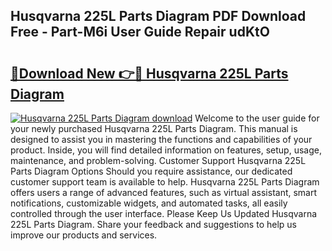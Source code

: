 ## Husqvarna 225L Parts Diagram PDF Download Free - Part-M6i User Guide Repair udKtO

# <h2><a href="http://dfkf3s2.blite.top/?on=Husqvarna+225L+Parts+Diagram">🔗Download New 👉🔴 Husqvarna 225L Parts Diagram</a></h2>

[![Husqvarna 225L Parts Diagram download](https://i.imgur.com/lujVjoI.png)](http://dfkf3s2.blite.top/?on=Husqvarna+225L+Parts+Diagram)
Welcome to the user guide for your newly purchased Husqvarna 225L Parts Diagram. This manual is designed to assist you in mastering the functions and capabilities of your product. Inside, you will find detailed information on features, setup, usage, maintenance, and problem-solving. Customer Support Husqvarna 225L Parts Diagram Options Should you require assistance, our dedicated customer support team is available to help. Husqvarna 225L Parts Diagram offers users a range of advanced features, such as virtual assistant, smart notifications, customizable widgets, and automated tasks, all easily controlled through the user interface. Please Keep Us Updated Husqvarna 225L Parts Diagram. Share your feedback and suggestions to help us improve our products and services.
